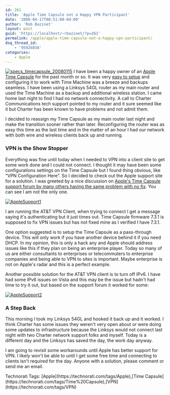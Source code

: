 ```yaml
---
id: 261
title: 'Apple Time Capsule not a Happy VPN Participant'
date: '2008-04-17T08:51:00-04:00'
author: 'Rob Bazinet'
layout: post
guid: 'https://localhost/~rbazinet/?p=261'
permalink: /apple/apple-time-capsule-not-a-happy-vpn-participant/
dsq_thread_id:
    - '95926038'
categories:
    - Apple
---
```


[![specs_timecapsule_20080115](https://www.accidentaltechnologist.com/files/media/image/WindowsLiveWriter/AppleTimeCapsulenotaHappyVPNParticipant_781B/specs_timecapsule_20080115_thumb.jpg)](https://www.accidentaltechnologist.com/files/media/image/WindowsLiveWriter/AppleTimeCapsulenotaHappyVPNParticipant_781B/specs_timecapsule_20080115_2.jpg) I have been a happy owner of an [Apple Time Capsule](https://www.apple.com/timecapsule/) for the past month or so. It was very [easy to setup](https://www.accidentaltechnologist.com/apple/time-capsule-up-and-running/) and configuring it to work with Time Machine was a breeze and backups seamless. I have been using a Linksys 54GL router as my main router and used the Time Machine as a backup and additional wireless station. I came home last night to find I had no network connectivity. A call to Charter Communications tech support pointed to my router and it sure seemed like it but Charter has been known to have problems and not admit them.

I decided to reassign my Time Capsule as my main router last night and make the transition sooner rather than later. Reconfiguring the router was as easy this time as the last time and in the matter of an hour I had our network with both wire and wireless clients back up and running.

### VPN is the Show Stopper

Everything was fine until today when I needed to VPN into a client site to get some work done and I could not connect. I thought it may have been some configurations settings on the Time Capsule but I found thing obvious, like "VPN Configuration Here". So I decided to check out the Apple support site for a solution. I was greeted by a nice discussion on [Apple's Time Capsule support forum by many others having the same problem with no fix](https://discussions.apple.com/thread.jspa?messageID=6956989). You can see I am not the only one.

[![AppleSupport1](https://www.accidentaltechnologist.com/files/media/image/WindowsLiveWriter/AppleTimeCapsulenotaHappyVPNParticipant_781B/AppleSupport1_thumb.jpg)](https://www.accidentaltechnologist.com/files/media/image/WindowsLiveWriter/AppleTimeCapsulenotaHappyVPNParticipant_781B/AppleSupport1_2.jpg)

I am running the AT&amp;T VPN Client, when trying to connect I get a message saying it's authenticating but it just times out. Time Capsule firmware 7.3.1 is supposed to fix VPN issues but has not fixed mine as I verified I have 7.3.1.

One option suggested is to setup the Time Capsule as a pass-through device. This will only work if you have another device behind it if you need DHCP. In my opinion, this is only a hack any and Apple should address issues like this if they plan on being an enterprise player. Today so many of us are either consultants to enterprises or telecommuters to enterprise companies and being able to VPN to sites is important. Maybe enterprise is not on Apple's radar and this is a perfect example.

Another possible solution for the AT&amp;T VPN client is to turn off IPv6. I have had some IPv6 issues on Vista and this may be the issue but hadn't had time to try it out, but based on the support forum it worked for some:

[![AppleSupport2](https://www.accidentaltechnologist.com/files/media/image/WindowsLiveWriter/AppleTimeCapsulenotaHappyVPNParticipant_781B/AppleSupport2_thumb.jpg)](https://www.accidentaltechnologist.com/files/media/image/WindowsLiveWriter/AppleTimeCapsulenotaHappyVPNParticipant_781B/AppleSupport2_2.jpg)

### A Step Back

This morning I took my Linksys 54GL and hooked it back up and it worked. I think Charter has some issues they weren't very open about or were doing some updates to infrastructure because the Linksys would not connect last night with two Charter network support folks and myself. Today is a different day and the Linksys has saved the day, the work day anyway.

I am going to revisit some workarounds until Apple has better support for VPN. I likely won't be able to until I get some free time and connecting to clients isn't required for the day. Anyone with a solution, please comment or send me an email.

<div class="wlWriterSmartContent" id="scid:0767317B-992E-4b12-91E0-4F059A8CECA8:91a438f1-5467-4bfc-a8a3-5df3aed36843" style="margin: 0px; padding: 0px; display: inline;">Technorati Tags: [Apple](https://technorati.com/tags/Apple),[Time Capsule](https://technorati.com/tags/Time%20Capsule),[VPN](https://technorati.com/tags/VPN)</div>